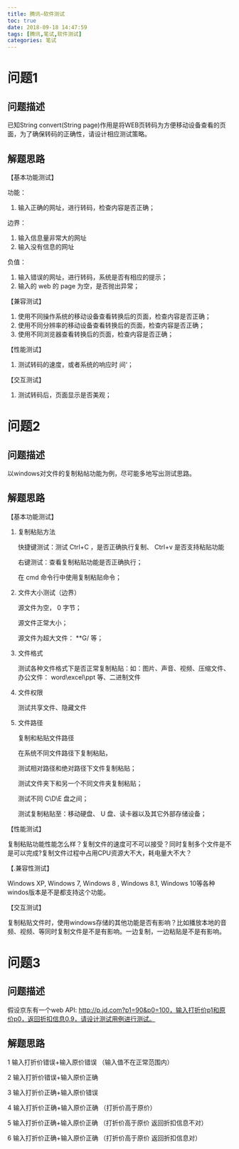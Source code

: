 ```yaml
---
title: 腾讯—软件测试
toc: true
date: 2018-09-18 14:47:59
tags: [腾讯,笔试,软件测试]
categories: 笔试
---
```


# 问题1

## 问题描述

已知String convert(String page)作用是将WEB页转码为方便移动设备查看的页面，为了确保转码的正确性，请设计相应测试策略。

## 解题思路

【基本功能测试】

功能：

1. 输入正确的网址，进行转码，检查内容是否正确；

边界：

1. 输入信息量非常大的网址
2. 输入没有信息的网址

负值：

1. 输入错误的网址，进行转码，系统是否有相应的提示；
2. 输入的 web 的 page 为空，是否抛出异常；

【兼容测试】

1. 使用不同操作系统的移动设备查看转换后的页面，检查内容是否正确； 
2. 使用不同分辨率的移动设备查看转换后的页面，检查内容是否正确； 
3. 使用不同浏览器查看转换后的页面，检查内容是否正确； 

【性能测试】

1. 测试转码的速度，或者系统的响应时	间‘；

【交互测试】

1. 测试转码后，页面显示是否美观；

# 问题2

## 问题描述

以windows对文件的复制粘帖功能为例，尽可能多地写出测试思路。

## 解题思路

【基本功能测试】

1. 复制粘贴方法

   快捷键测试：测试 Ctrl+C ，是否正确执行复制、 Ctrl+v 是否支持粘贴功能

   右键测试：查看复制粘贴功能是否正确执行；

   在 cmd 命令行中使用复制粘贴命令；

2. 文件大小测试（边界）

   源文件为空， 0 字节；​	

   源文件正常大小；

   源文件为超大文件： **G/ 等；

3. 文件格式

   测试各种文件格式下是否正常复制粘贴：如：图片、声音、视频、压缩文件、办公文件： word\excel\ppt 等、二进制文件 

4. 文件权限

   测试共享文件、隐藏文件

5. 文件路径

   复制和粘贴文件路径

   在系统不同文件路径下复制粘贴，

   测试相对路径和绝对路径下文件复制粘贴；

   测试文件夹下和另一个不同文件夹复制粘贴；

   测试不同 C\D\E 盘之间；

   测试复制粘贴至：移动硬盘、 U 盘、读卡器以及其它外部存储设备；

【性能测试】

复制粘贴功能性能怎么样？复制文件的速度可不可以接受？同时复制多个文件是不是可以完成?复制文件过程中占用CPU资源大不大，耗电量大不大？

【.兼容性测试】

 Windows XP, Windows 7, Windows 8 , Windows 8.1, Windows 10等各种windos版本是不是都支持这个功能。

【交互测试】

 复制粘贴文件时，使用windows存储的其他功能是否有影响？比如播放本地的音频、视频、等同时复制文件是不是有影响。一边复制，一边粘贴是不是有影响。

# 问题3

## 问题描述

假设京东有一个web API: http://p.jd.com?p1=90&p0=100，输入打折价p1和原价p0，返回折扣信息0.9，请设计测试用例进行测试。

## 解题思路

1 输入打折价错误+输入原价错误 （输入值不在正常范围内）

2 输入打折价错误+输入原价正确

3 输入打折价正确+输入原价错误

4 输入打折价正确+输入原价正确 （打折价高于原价）

5 输入打折价正确+输入原价正确 （打折价高于原价 返回折扣信息不对）

6 输入打折价正确+输入原价正确  （打折价高于原价 返回折扣信息对）

